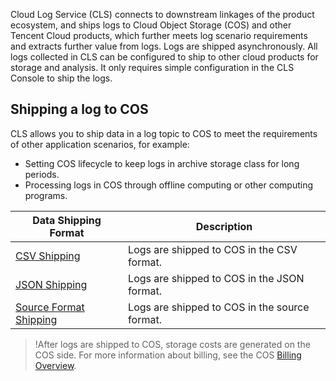 

Cloud Log Service (CLS) connects to downstream linkages of the product ecosystem, and ships logs to Cloud Object Storage (COS) and other Tencent Cloud products, which further meets log scenario requirements and extracts further value from logs. Logs are shipped asynchronously. All logs collected in CLS can be configured to ship to other cloud products for storage and analysis. It only requires simple configuration in the CLS Console to ship the logs.

## Shipping a log to COS

CLS allows you to ship data in a log topic to COS to meet the requirements of other application scenarios, for example:

- Setting COS lifecycle to keep logs in archive storage class for long periods.
- Processing logs in COS through offline computing or other computing programs.

| Data Shipping Format                                                 | Description                                |
| ------------------------------------------------------------ | --------------------------------------- |
| [CSV Shipping](https://intl.cloud.tencent.com/document/product/614/31582) | Logs are shipped to COS in the CSV format.  |
| [JSON Shipping](https://intl.cloud.tencent.com/document/product/614/31583) | Logs are shipped to COS in the JSON format. |
| [Source Format Shipping](https://intl.cloud.tencent.com/document/product/614/31584) | Logs are shipped to COS in the source format.   |

>!After logs are shipped to COS, storage costs are generated on the COS side. For more information about billing, see the COS [Billing Overview](https://intl.cloud.tencent.com/document/product/436/16871).
